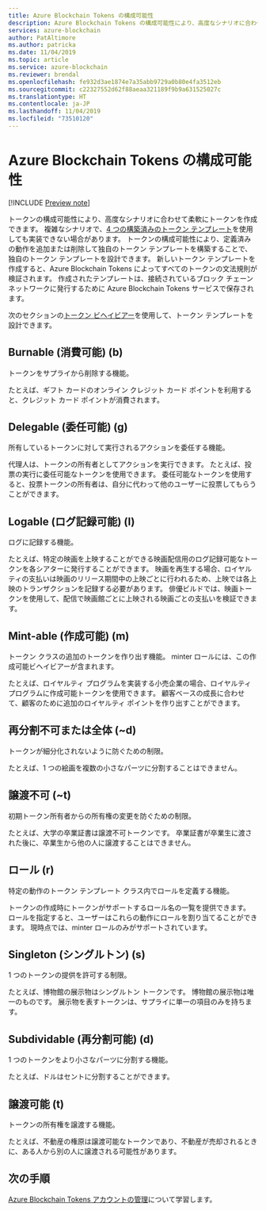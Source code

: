 ```yaml
---
title: Azure Blockchain Tokens の構成可能性
description: Azure Blockchain Tokens の構成可能性により、高度なシナリオに合わせて柔軟にトークンを作成できます。
services: azure-blockchain
author: PatAltimore
ms.author: patricka
ms.date: 11/04/2019
ms.topic: article
ms.service: azure-blockchain
ms.reviewer: brendal
ms.openlocfilehash: fe932d3ae1874e7a35abb9729a0b80e4fa3512eb
ms.sourcegitcommit: c22327552d62f88aeaa321189f9b9a631525027c
ms.translationtype: HT
ms.contentlocale: ja-JP
ms.lasthandoff: 11/04/2019
ms.locfileid: "73510120"
---
```

# <a name="azure-blockchain-tokens-composability"></a>Azure Blockchain Tokens の構成可能性

[!INCLUDE [Preview note](./includes/preview.md)]

トークンの構成可能性により、高度なシナリオに合わせて柔軟にトークンを作成できます。 複雑なシナリオで、[4 つの構築済みのトークン テンプレート](templates.md#base-token-types)を使用しても実装できない場合があります。 トークンの構成可能性により、定義済みの動作を追加または削除して独自のトークン テンプレートを構築することで、独自のトークン テンプレートを設計できます。 新しいトークン テンプレートを作成すると、Azure Blockchain Tokens によってすべてのトークンの文法規則が検証されます。 作成されたテンプレートは、接続されているブロック チェーン ネットワークに発行するために Azure Blockchain Tokens サービスで保存されます。

次のセクションの[トークン ビヘイビアー](templates.md#token-behaviors)を使用して、トークン テンプレートを設計できます。

## <a name="burnable-b"></a>Burnable (消費可能) (b)

トークンをサプライから削除する機能。

たとえば、ギフト カードのオンライン クレジット カード ポイントを利用すると、クレジット カード ポイントが消費されます。

## <a name="delegable-g"></a>Delegable (委任可能) (g)

所有しているトークンに対して実行されるアクションを委任する機能。

代理人は、トークンの所有者としてアクションを実行できます。 たとえば、投票の実行に委任可能なトークンを使用できます。 委任可能なトークンを使用すると、投票トークンの所有者は、自分に代わって他のユーザーに投票してもらうことができます。

## <a name="logable-l"></a>Logable (ログ記録可能) (l)

ログに記録する機能。

たとえば、特定の映画を上映することができる映画配信用のログ記録可能なトークンを各シアターに発行することができます。 映画を再生する場合、ロイヤルティの支払いは映画のリリース期間中の上映ごとに行われるため、上映では各上映のトランザクションを記録する必要があります。 俳優ビルドでは、映画トークンを使用して、配信で映画館ごとに上映される映画ごとの支払いを検証できます。

## <a name="mint-able-m"></a>Mint-able (作成可能) (m)

トークン クラスの追加のトークンを作り出す機能。 minter ロールには、この作成可能ビヘイビアーが含まれます。

たとえば、ロイヤルティ プログラムを実装する小売企業の場合、ロイヤルティ プログラムに作成可能トークンを使用できます。 顧客ベースの成長に合わせて、顧客のために追加のロイヤルティ ポイントを作り出すことができます。  

## <a name="non-subdividable-or-whole-d"></a>再分割不可または全体 (~d)

トークンが細分化されないように防ぐための制限。

たとえば、1 つの絵画を複数の小さなパーツに分割することはできません。 

## <a name="non-transferable-t"></a>譲渡不可 (~t)

初期トークン所有者からの所有権の変更を防ぐための制限。

たとえば、大学の卒業証書は譲渡不可トークンです。 卒業証書が卒業生に渡された後に、卒業生から他の人に譲渡することはできません。

## <a name="roles-r"></a>ロール (r)

特定の動作のトークン テンプレート クラス内でロールを定義する機能。

トークンの作成時にトークンがサポートするロール名の一覧を提供できます。 ロールを指定すると、ユーザーはこれらの動作にロールを割り当てることができます。 現時点では、minter ロールのみがサポートされています。

## <a name="singleton-s"></a>Singleton (シングルトン) (s)

1 つのトークンの提供を許可する制限。

たとえば、博物館の展示物はシングルトン トークンです。 博物館の展示物は唯一のものです。 展示物を表すトークンは、サプライに単一の項目のみを持ちます。

## <a name="subdividable-d"></a>Subdividable (再分割可能) (d)

1 つのトークンをより小さなパーツに分割する機能。

たとえば、ドルはセントに分割することができます。

## <a name="transferable-t"></a>譲渡可能 (t)

トークンの所有権を譲渡する機能。

たとえば、不動産の権原は譲渡可能なトークンであり、不動産が売却されるときに、ある人から別の人に譲渡される可能性があります。

## <a name="next-steps"></a>次の手順

[Azure Blockchain Tokens アカウントの管理](account-management.md)について学習します。

